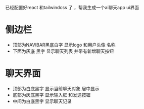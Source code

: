 已经配置好react 和tailwindcss 了 ，帮我生成一个ai聊天app ui界面
# 侧边栏 
 - 顶部为NAVIBAR黑底白字 显示logo 和用户头像 名称
 - 下面为灰底 黑字 显示聊天列表 并带有新增聊天按钮
# 聊天界面
 - 顶部为白底黑字 显示当前聊天对象 居中显示
 - 底部为灰底黑字 显示输入框 和发送按钮
 - 中间为白底黑字 显示聊天记录